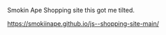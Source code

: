 Smokin Ape 
Shopping site this got me tilted.



 https://smokiinape.github.io/js--shopping-site-main/
